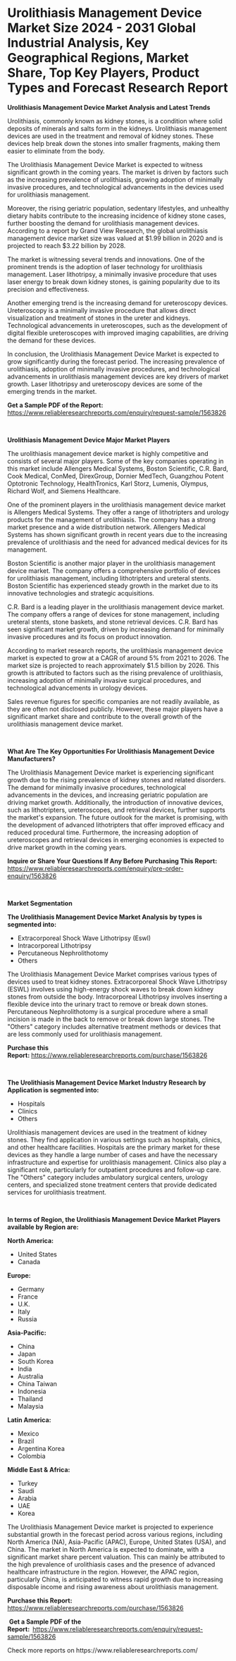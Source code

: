<p><h1>Urolithiasis Management Device Market Size 2024 - 2031 Global Industrial Analysis, Key Geographical Regions, Market Share, Top Key Players, Product Types and Forecast Research Report</h1></p><p><strong>Urolithiasis Management Device Market Analysis and Latest Trends</strong></p>
<p><p>Urolithiasis, commonly known as kidney stones, is a condition where solid deposits of minerals and salts form in the kidneys. Urolithiasis management devices are used in the treatment and removal of kidney stones. These devices help break down the stones into smaller fragments, making them easier to eliminate from the body.</p><p>The Urolithiasis Management Device Market is expected to witness significant growth in the coming years. The market is driven by factors such as the increasing prevalence of urolithiasis, growing adoption of minimally invasive procedures, and technological advancements in the devices used for urolithiasis management.</p><p>Moreover, the rising geriatric population, sedentary lifestyles, and unhealthy dietary habits contribute to the increasing incidence of kidney stone cases, further boosting the demand for urolithiasis management devices. According to a report by Grand View Research, the global urolithiasis management device market size was valued at $1.99 billion in 2020 and is projected to reach $3.22 billion by 2028.</p><p>The market is witnessing several trends and innovations. One of the prominent trends is the adoption of laser technology for urolithiasis management. Laser lithotripsy, a minimally invasive procedure that uses laser energy to break down kidney stones, is gaining popularity due to its precision and effectiveness.</p><p>Another emerging trend is the increasing demand for ureteroscopy devices. Ureteroscopy is a minimally invasive procedure that allows direct visualization and treatment of stones in the ureter and kidneys. Technological advancements in ureteroscopes, such as the development of digital flexible ureteroscopes with improved imaging capabilities, are driving the demand for these devices.</p><p>In conclusion, the Urolithiasis Management Device Market is expected to grow significantly during the forecast period. The increasing prevalence of urolithiasis, adoption of minimally invasive procedures, and technological advancements in urolithiasis management devices are key drivers of market growth. Laser lithotripsy and ureteroscopy devices are some of the emerging trends in the market.</p></p>
<p><strong>Get a Sample PDF of the Report:&nbsp;</strong> <a href="https://www.reliableresearchreports.com/enquiry/request-sample/1563826">https://www.reliableresearchreports.com/enquiry/request-sample/1563826</a></p>
<p>&nbsp;</p>
<p><strong>Urolithiasis Management Device Major Market Players</strong></p>
<p><p>The urolithiasis management device market is highly competitive and consists of several major players. Some of the key companies operating in this market include Allengers Medical Systems, Boston Scientific, C.R. Bard, Cook Medical, ConMed, DirexGroup, Dornier MedTech, Guangzhou Potent Optotronic Technology, HealthTronics, Karl Storz, Lumenis, Olympus, Richard Wolf, and Siemens Healthcare.</p><p>One of the prominent players in the urolithiasis management device market is Allengers Medical Systems. They offer a range of lithotripters and urology products for the management of urolithiasis. The company has a strong market presence and a wide distribution network. Allengers Medical Systems has shown significant growth in recent years due to the increasing prevalence of urolithiasis and the need for advanced medical devices for its management.</p><p>Boston Scientific is another major player in the urolithiasis management device market. The company offers a comprehensive portfolio of devices for urolithiasis management, including lithotripters and ureteral stents. Boston Scientific has experienced steady growth in the market due to its innovative technologies and strategic acquisitions.</p><p>C.R. Bard is a leading player in the urolithiasis management device market. The company offers a range of devices for stone management, including ureteral stents, stone baskets, and stone retrieval devices. C.R. Bard has seen significant market growth, driven by increasing demand for minimally invasive procedures and its focus on product innovation.</p><p>According to market research reports, the urolithiasis management device market is expected to grow at a CAGR of around 5% from 2021 to 2026. The market size is projected to reach approximately $1.5 billion by 2026. This growth is attributed to factors such as the rising prevalence of urolithiasis, increasing adoption of minimally invasive surgical procedures, and technological advancements in urology devices.</p><p>Sales revenue figures for specific companies are not readily available, as they are often not disclosed publicly. However, these major players have a significant market share and contribute to the overall growth of the urolithiasis management device market.</p></p>
<p>&nbsp;</p>
<p><strong>What Are The Key Opportunities For Urolithiasis Management Device Manufacturers?</strong></p>
<p><p>The Urolithiasis Management Device market is experiencing significant growth due to the rising prevalence of kidney stones and related disorders. The demand for minimally invasive procedures, technological advancements in the devices, and increasing geriatric population are driving market growth. Additionally, the introduction of innovative devices, such as lithotripters, ureteroscopes, and retrieval devices, further supports the market's expansion. The future outlook for the market is promising, with the development of advanced lithotripters that offer improved efficacy and reduced procedural time. Furthermore, the increasing adoption of ureteroscopes and retrieval devices in emerging economies is expected to drive market growth in the coming years.</p></p>
<p><strong>Inquire or Share Your Questions If Any Before Purchasing This Report:</strong> <a href="https://www.reliableresearchreports.com/enquiry/pre-order-enquiry/1563826">https://www.reliableresearchreports.com/enquiry/pre-order-enquiry/1563826</a></p>
<p>&nbsp;</p>
<p><strong>Market Segmentation</strong></p>
<p><strong>The Urolithiasis Management Device Market Analysis by types is segmented into:</strong></p>
<p><ul><li>Extracorporeal Shock Wave Lithotripsy (Eswl)</li><li>Intracorporeal Lithotripsy</li><li>Percutaneous Nephrolithotomy</li><li>Others</li></ul></p>
<p><p>The Urolithiasis Management Device Market comprises various types of devices used to treat kidney stones. Extracorporeal Shock Wave Lithotripsy (ESWL) involves using high-energy shock waves to break down kidney stones from outside the body. Intracorporeal Lithotripsy involves inserting a flexible device into the urinary tract to remove or break down stones. Percutaneous Nephrolithotomy is a surgical procedure where a small incision is made in the back to remove or break down large stones. The "Others" category includes alternative treatment methods or devices that are less commonly used for urolithiasis management.</p></p>
<p><strong>Purchase this Report:&nbsp;</strong><a href="https://www.reliableresearchreports.com/purchase/1563826">https://www.reliableresearchreports.com/purchase/1563826</a></p>
<p>&nbsp;</p>
<p><strong>The Urolithiasis Management Device Market Industry Research by Application is segmented into:</strong></p>
<p><ul><li>Hospitals</li><li>Clinics</li><li>Others</li></ul></p>
<p><p>Urolithiasis management devices are used in the treatment of kidney stones. They find application in various settings such as hospitals, clinics, and other healthcare facilities. Hospitals are the primary market for these devices as they handle a large number of cases and have the necessary infrastructure and expertise for urolithiasis management. Clinics also play a significant role, particularly for outpatient procedures and follow-up care. The "Others" category includes ambulatory surgical centers, urology centers, and specialized stone treatment centers that provide dedicated services for urolithiasis treatment.</p></p>
<p>&nbsp;</p>
<p><strong>In terms of Region, the Urolithiasis Management Device Market Players available by Region are:</strong></p>
<p>
    <p> <strong> North America: </strong>
        <ul>
            <li>United States</li>
            <li>Canada</li>
        </ul>
        </p> 
    <p> <strong> Europe: </strong>
        <ul>
            <li>Germany</li>
            <li>France</li>
            <li>U.K.</li>
            <li>Italy</li>
            <li>Russia</li>
        </ul>
        </p> 
    <p> <strong> Asia-Pacific: </strong>
        <ul>
            <li>China</li>
            <li>Japan</li>
            <li>South Korea</li>
            <li>India</li>
            <li>Australia</li>
            <li>China Taiwan</li>
            <li>Indonesia</li>
            <li>Thailand</li>
            <li>Malaysia</li>
        </ul>
        </p> 
    <p> <strong> Latin America: </strong>
        <ul>
            <li>Mexico</li>
            <li>Brazil</li>
            <li>Argentina Korea</li>
            <li>Colombia</li>
        </ul>
        </p> 
    <p> <strong> Middle East & Africa: </strong>
        <ul>
            <li>Turkey</li>
            <li>Saudi</li>
            <li>Arabia</li>
            <li>UAE</li>
            <li>Korea</li>
        </ul>
    </p>
    </p>
<p><p>The Urolithiasis Management Device market is projected to experience substantial growth in the forecast period across various regions, including North America (NA), Asia-Pacific (APAC), Europe, United States (USA), and China. The market in North America is expected to dominate, with a significant market share percent valuation. This can mainly be attributed to the high prevalence of urolithiasis cases and the presence of advanced healthcare infrastructure in the region. However, the APAC region, particularly China, is anticipated to witness rapid growth due to increasing disposable income and rising awareness about urolithiasis management.</p></p>
<p><strong>Purchase this Report: </strong><a href="https://www.reliableresearchreports.com/purchase/1563826">https://www.reliableresearchreports.com/purchase/1563826</a></p>
<p>&nbsp;<strong>Get a Sample PDF of the Report:&nbsp;&nbsp;</strong><a href="https://www.reliableresearchreports.com/enquiry/request-sample/1563826">https://www.reliableresearchreports.com/enquiry/request-sample/1563826</a></p>
<p><strong></strong></p>
<p>Check more reports on https://www.reliableresearchreports.com/</p>